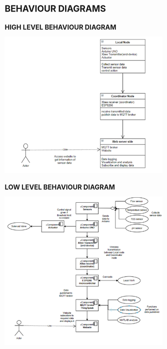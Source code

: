 # BEHAVIOUR DIAGRAMS

## HIGH LEVEL BEHAVIOUR DIAGRAM
![HL](https://github.com/Vigneshwar73/LTTS_270403_MiniProject/blob/main/2_Architecture/Behaviour%20Diagram/HL_behaviour.png)


## LOW LEVEL BEHAVIOUR DIAGRAM
![LL](https://github.com/Vigneshwar73/LTTS_270403_MiniProject/blob/main/2_Architecture/Behaviour%20Diagram/LL_behaviour.png)
